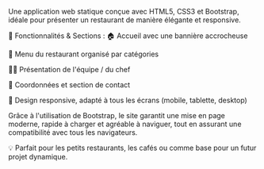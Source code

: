 Une application web statique conçue avec HTML5, CSS3 et Bootstrap, idéale pour présenter un restaurant de manière élégante et responsive.

🌟 Fonctionnalités & Sections :
🏠 Accueil avec une bannière accrocheuse

📖 Menu du restaurant organisé par catégories

🧑‍🍳 Présentation de l'équipe / du chef

📍 Coordonnées et section de contact

📱 Design responsive, adapté à tous les écrans (mobile, tablette, desktop)

Grâce à l'utilisation de Bootstrap, le site garantit une mise en page moderne, rapide à charger et agréable à naviguer, tout en assurant une compatibilité avec tous les navigateurs.

💡 Parfait pour les petits restaurants, les cafés ou comme base pour un futur projet dynamique.
